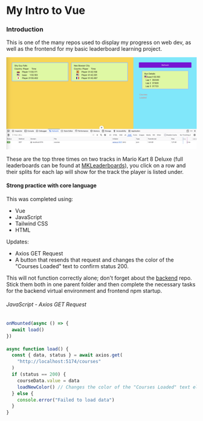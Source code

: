 My Intro to Vue
======

### Introduction
This is one of the many repos used to display my progress on web dev, as well as the frontend for my basic leaderboard learning project.

![(Preview)](images/preview.png)

These are the top three times on two tracks in Mario Kart 8 Deluxe (full leaderboards can be found at [MKLeaderboards](https://www.mkleaderboards.com/mk8dx)), you click on a row and their splits for each lap will show for the track the player is listed under.

#### Strong practice with core language
This was completed using:

* Vue
* JavaScript
* Tailwind CSS
* HTML

Updates:

* Axios GET Request
* A button that resends that request and changes the color of the "Courses Loaded" text to confirm status 200.

This will not function correctly alone; don't forget about the [backend](https://github.com/FutureNine972/leaderboard-basic-flask) repo. Stick them both in one parent folder and then complete the necessary tasks for the backend virtual environment and frontend npm startup.

###### JavaScript - Axios GET Request

```js
onMounted(async () => {
  await load()
})

async function load() {
  const { data, status } = await axios.get(
    "http://localhost:5174/courses"
  )
  if (status == 200) {
    courseData.value = data
    loadNewColor() // Changes the color of the "Courses Loaded" text element, just to show the button and request both work.
  } else {
    console.error("Failed to load data")
  }
}
```